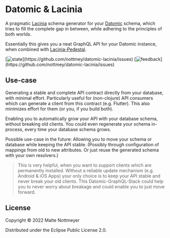 # Datomic & Lacinia

A pragmatic [Lacinia](https://github.com/walmartlabs/lacinia) schema generator for your [Datomic](https://www.datomic.com/) schema, which tries to fill the complete gap in between, while adhering to the principles of both worlds.

Essentially this gives you a neat GraphQL API for your Datomic instance, when combined with [Lacinia-Pedestal](https://github.com/walmartlabs/lacinia-pedestal).

[![state](https://img.shields.io/badge/state-draft_(some_todos_left,_not_optimized)-red.svg)](https://github.com/nottmey/datomic-lacinia/issues)
[![feedback](https://img.shields.io/badge/feedback-welcome!_(anything_helps)-informational.svg)](https://github.com/nottmey/datomic-lacinia/issues)

## Use-case

Generating a stable and complete API contract directly from your database, with minimal effort. Particularly useful for (non-clojure) API consumers which can generate a client from this contract (e.g. Flutter). This also minimizes effort for them (or you, if you build both).

Enabling you to automatically grow your API with your database schema, without breaking old clients. You could even regenerate your schema in-process, every time your database schema grows.

Possible use-case in the future: Allowing you to move your schema or database while keeping the API stable. (Possibly through configuration of mappings from old to new attributes. Or just reuse the generated schema with your own resolvers.)

> This is very helpful, when you want to support clients which are permanently installed. Without a reliable update mechanism (e.g. Android & iOS Apps) your only choice is to keep your API stable and never break your old clients. This Datomic-GraphQL-Stack could help you to never worry about breakage and could enable you to just move forward.

## License

Copyright © 2022 Malte Nottmeyer

Distributed under the Eclipse Public License 2.0.

